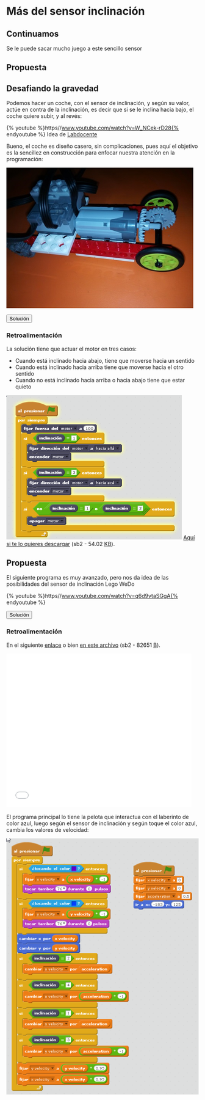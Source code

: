 
# Más del sensor inclinación

## Continuamos

Se le puede sacar mucho juego a este sencillo sensor

## Propuesta

## Desafiando la gravedad

Podemos hacer un coche, con el sensor de inclinación, y según su valor, actúe en contra de la inclinación, es decir que si se le inclina hacia bajo, el coche quiere subir, y al revés:

{% youtube %}https//www.youtube.com/watch?v=W_NCek-rD28{% endyoutube %}
Idea de [Labdocente](http://labdocente.pe/2016/01/23/robotica-con-lego-wedo-el-sensor-de-inclinacion/) 

Bueno, el coche es diseño casero, sin complicaciones, pues aquí el objetivo es la sencillez en construcción para enfocar nuestra atención en la programación:

![](img/IMG_20160710_235424.jpg)
<script type="text/javascript">var feedback16_93text = "Solución";</script><input type="button" name="toggle-feedback-16_93" value="Solución" class="feedbackbutton" onclick="$exe.toggleFeedback(this,false);return false" />

### Retroalimentación

La solución tiene que actuar el motor en tres casos:

- Cuando está inclinado hacia abajo, tiene que moverse hacia un sentido
- Cuando está inclinado hacia arriba tiene que moverse hacia el otro sentido
- Cuando no está inclinado hacia arriba o hacia abajo tiene que estar quieto

![](img/contralagravedad.png)
[Aquí si te lo quieres descargar](contralagravedad.sb2) (sb2 - 54.02 <abbr lang="en" title="KiloBytes">KB</abbr>).

## Propuesta

El siguiente programa es muy avanzado, pero nos da idea de las posibilidades del sensor de inclinación Lego WeDo

{% youtube %}https//www.youtube.com/watch?v=q6d9vtaSGgA{% endyoutube %}
<script type="text/javascript">var feedback52_93text = "Solución";</script><input type="button" name="toggle-feedback-52_93" value="Solución" class="feedbackbutton" onclick="$exe.toggleFeedback(this,false);return false" />

### Retroalimentación

En el siguiente [enlace](https://scratch.mit.edu/projects/583760/) o bien [en este archivo](laberinto.sb2) (sb2 - 82651 <abbr lang="en" title="Bytes">B</abbr>).

<iframe width="485" height="402" allowtransparency="true" src="//scratch.mit.edu/projects/watch?v=583760/?autostart=false" frameborder="0" allowfullscreen=""></iframe>

El programa principal lo tiene la pelota que interactua con el laberinto de color azul, luego según el sensor de inclinación y según toque el color azul, cambia los valores de velocidad:

![](img/laberinto.png)
